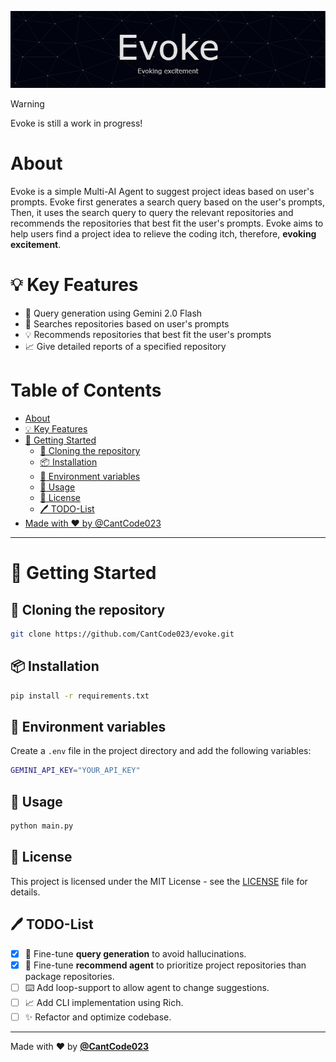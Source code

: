 ![Header](./assets/header.png)

> [!WARNING]
> Evoke is still a work in progress!

# About
Evoke is a simple Multi-AI Agent to suggest project ideas based on user's prompts.
Evoke first generates a search query based on the user's prompts, Then, it uses the search query to query the relevant repositories and recommends the repositories that best fit the user's prompts.
Evoke aims to help users find a project idea to relieve the coding itch, therefore, **evoking excitement**.

# 💡 Key Features
- 🤖 Query generation using Gemini 2.0 Flash
- 🔎 Searches repositories based on user's prompts
- 💡 Recommends repositories that best fit the user's prompts
- 📈 Give detailed reports of a specified repository

# Table of Contents
- [About](#about)
- [💡 Key Features](#-key-features)
- [🚀 Getting Started](#-getting-started)
  - [📄 Cloning the repository](#-cloning-the-repository)
  - [📦 Installation](#-installation)
  - [🔑 Environment variables](#-environment-variables)
  - [🚀 Usage](#-usage)
  - [📝 License](#-license)
  - [🖊️ TODO-List](#️-todo-list)
- [Made with ❤️ by @CantCode023](#made-with-❤️-by-cancode023)

---

# 🚀 Getting Started

## 📄 Cloning the repository

```bash
git clone https://github.com/CantCode023/evoke.git
```

## 📦 Installation

```bash
pip install -r requirements.txt
```

## 🔑 Environment variables

Create a `.env` file in the project directory and add the following variables:

```bash
GEMINI_API_KEY="YOUR_API_KEY"
```

## 🚀 Usage

```bash
python main.py
```

## 📝 License

This project is licensed under the MIT License - see the [LICENSE](LICENSE) file for details.

## 🖊️ TODO-List
- [x] 🤖 Fine-tune **query generation** to avoid hallucinations.
- [x] 🤖 Fine-tune **recommend agent** to prioritize project repositories than package repositories.
- [ ] ⌨️ Add loop-support to allow agent to change suggestions.
- [ ] 📈 Add CLI implementation using Rich.
- [ ] ✨ Refactor and optimize codebase.

---

Made with ❤️ by [**@CantCode023**](https://github.com/CantCode023)